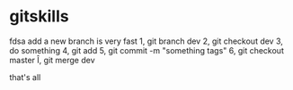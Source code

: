 # gitskills
fdsa
add a new branch is very fast
1, git branch dev
2, git checkout dev
3, do something
4, git add <file>
5, git commit -m "something  tags"
6, git checkout master
Î, git merge dev

that's all
